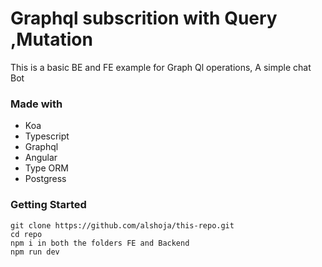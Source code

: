 

#  Graphql subscrition with Query ,Mutation
This is a basic BE and FE example for Graph Ql operations, A simple chat Bot

### Made with
- Koa
- Typescript
- Graphql
- Angular
- Type ORM
- Postgress

### Getting Started 
```shell script
git clone https://github.com/alshoja/this-repo.git
cd repo
npm i in both the folders FE and Backend
npm run dev
```

